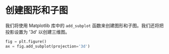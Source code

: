 # 创建图形和子图

我们将使用 Matplotlib 库中的 `add_subplot` 函数来创建图形和子图。我们还将把投影设置为 '3d' 以创建三维图。

```python
fig = plt.figure()
ax = fig.add_subplot(projection='3d')
```
